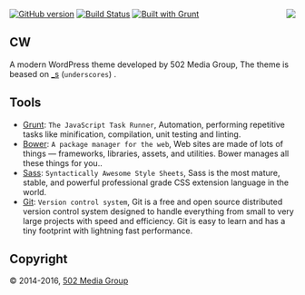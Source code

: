 [![GitHub version](https://badge.fury.io/gh/rousnay%2Fcw.svg)](https://badge.fury.io/gh/rousnay%2Fcw)
[![Build Status](https://scrutinizer-ci.com/g/rousnay/lighthouse/badges/build.png?b=master)](https://scrutinizer-ci.com/g/rousnay/cw/build-status/master)
[![Built with Grunt](https://cdn.gruntjs.com/builtwith.png)](http://gruntjs.com/)
<img align="right" src="http://rousnay.com/files/logos/logo-cw.jpg">


CW
-----------------------------

A modern WordPress theme developed by 502 Media Group, The theme is beased on [_s](http://underscores.me/) (`underscores`) .

Tools
---------

* [Grunt](http://gruntjs.com/): `The JavaScript Task Runner`, Automation, performing repetitive tasks like minification, compilation, unit testing and linting.
* [Bower](http://bower.io/): `A package manager for the web`, Web sites are made of lots of things — frameworks, libraries, assets, and utilities. Bower manages all these things for you..
* [Sass](http://sass-lang.com/): `Syntactically Awesome Style Sheets`, Sass is the most mature, stable, and powerful professional grade CSS extension language in the world.
* [Git](https://git-scm.com/): `Version control system`, Git is a free and open source distributed version control system designed to handle everything from small to very large projects with speed and efficiency. Git is easy to learn and has a tiny footprint with lightning fast performance.

Copyright
---------
© 2014-2016, [502 Media Group](http://www.502mediagroup.com/)